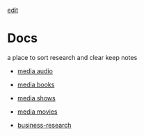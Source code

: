 [edit]()
# Docs
a place to sort research and clear keep notes

- [media audio](media-audio.md)
- [media books](media-books.md)
- [media shows](media-shows.md)
- [media movies](media-movies.md)

- [business-research](business-research.md)
